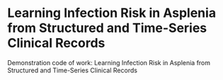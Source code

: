 # Learning Infection Risk in Asplenia from Structured and Time-Series Clinical Records
Demonstration code of work: Learning Infection Risk in Asplenia from Structured and Time-Series Clinical Records
